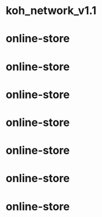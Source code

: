 # koh_network_v1.1
# online-store
# online-store
# online-store
# online-store
# online-store
# online-store
# online-store
